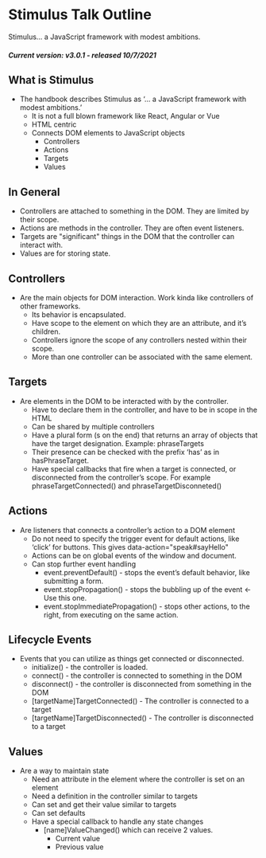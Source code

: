 # Stimulus Talk Outline

Stimulus... a JavaScript framework with modest ambitions.

##### Current version: v3.0.1 - released 10/7/2021
## What is Stimulus
* The handbook describes Stimulus as ‘... a JavaScript framework with modest ambitions.’ 
  * It is not a full blown framework like React, Angular or Vue
  * HTML centric
  * Connects DOM elements to JavaScript objects
    * Controllers
    * Actions
    * Targets
    * Values

## In General
* Controllers are attached to something in the DOM. They are limited by their scope.
* Actions are methods in the controller. They are often event listeners.
* Targets are "significant" things in the DOM that the controller can interact with.  
* Values are for storing state.

## Controllers
* Are the main objects for DOM interaction. Work kinda like controllers of other frameworks. 
  * Its behavior is encapsulated.
  * Have scope to the element on which they are an attribute, and it’s children.
  * Controllers ignore the scope of any controllers nested within their scope.
  * More than one controller can be associated with the same element.

## Targets
* Are elements in the DOM to be interacted with by the controller.
  * Have to declare them in the controller, and have to be in scope in the HTML
  * Can be shared by multiple controllers
  * Have a plural form (s on the end) that returns an array of objects that have the target designation. Example: phraseTargets
  * Their presence can be checked with the prefix ‘has’ as in hasPhraseTarget.
  * Have special callbacks that fire when a target is connected, or disconnected from the controller’s scope. For example phraseTargetConnected() and phraseTargetDisconneted()

## Actions
* Are listeners that connects a controller’s action to a DOM element
  * Do not need to specify the trigger event for default actions, like ‘click’ for buttons. This gives data-action="speak#sayHello"
  * Actions can be on global events of the window and document.
  * Can stop further event handling 
    * event.preventDefault() - stops the event’s default behavior, like submitting a form.
    * event.stopPropagation() - stops the bubbling up of the event <- Use this one.
    * event.stopImmediatePropagation() - stops other actions, to the right, from executing on the same action.

## Lifecycle Events
* Events that you can utilize as things get connected or disconnected.
  * initialize() - the controller is loaded.
  * connect() - the controller is connected to something in the DOM
  * disconnect() - the controller is disconnected from something in the DOM
  * \[targetName\]TargetConnected() - The controller is connected to a target
  * \[targetName\]TargetDisconnected() - The controller is disconnected to a target

## Values
* Are a way to maintain state
  * Need an attribute in the element where the controller is set on an element
  * Need a definition in the controller similar to targets
  * Can set and get their value similar to targets
  * Can set defaults
  * Have a special callback to handle any state changes
    * \[name\]ValueChanged() which can receive 2 values.
      * Current value
      * Previous value
